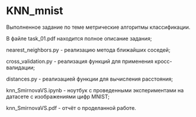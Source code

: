 # KNN_mnist 
Выполненное задание по теме метрические алгоритмы классификации.

В файле task_01.pdf находится полное описание задания;

nearest_neighbors.py - реализацию метода ближайших соседей;

cross_validation.py -  реализация функций для применения кросс-валидации;

distances.py - реализацией функции для вычисления расстояния;

knn_SmirnovaVS.ipynb - ноутбук с проведенными экспериментами на датасете c изображениями цифр MNIST;

knn_SmirnovaVS.pdf - отчёт о проделанной работе.
